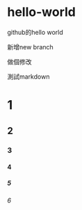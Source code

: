 # hello-world
github的hello world

新增new branch 

做個修改

測試markdown

# 1
## 2
### 3
#### 4
##### 5
###### 6

